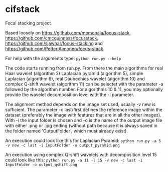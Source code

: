 # cifstack
Focal stacking project

Based loosely on https://github.com/momonala/focus-stack, https://github.com/cmcguinness/focusstack, https://github.com/sjawhar/focus-stacking and https://github.com/PetteriAimonen/focus-stack.

For help with the arguments type: `python run.py --help`

The code starts running from run.py. 
From there the main algorithms for real Haar wavelet (algorithm 3) Laplacian pyramid (algorithm 5), simple Laplacian (algorithm 6), real Daubechies wavelet (algorithm 10) and complex Q-shift wavelet (algorithm 11) can be selectet with the parameter -a followed by the algorithm number. For algorithms 10 & 11, you may optionally provide the wavelet decomposition level with the -l parameter.

The alignment method depends on the image set used, usually -v new is sufficient.
The parameter -c last/first defines the reference image within the dataset (preferably the image with features that are in all the other images).
With -i the input folder is chosen and -o is the name of the output image file with either .png or .jpg ending (without path because it is always saved in the folder named 'OutputFolder', which must already exist).

An execution could look like this for Laplacian Pyramid: `python run.py -a 5 -v new -c last -i InputFolder -o output_pyramid.png`

An execution using complex Q-shift wavelets with decomposition level 15 could look like this: `python run.py -a 11 -l 15 -v new -c last -i InputFolder -o output_qshift.png`
